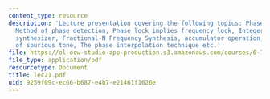 ```yaml
---
content_type: resource
description: 'Lecture presentation covering the following topics: Phase-Locked Loop,
  Method of phase detection, Phase lock implies frequency lock, Integer-N Frequency
  synthesizer, Fractional-N Frequency Synthesis, accumulator operation, The issue
  of spurious tone, The phase interpolation technique etc.'
file: https://ol-ocw-studio-app-production.s3.amazonaws.com/courses/6-776-high-speed-communication-circuits-spring-2005/9259f09cec66b687e4b7e21461f1626e_lec21.pdf
file_type: application/pdf
resourcetype: Document
title: lec21.pdf
uid: 9259f09c-ec66-b687-e4b7-e21461f1626e
---
```

